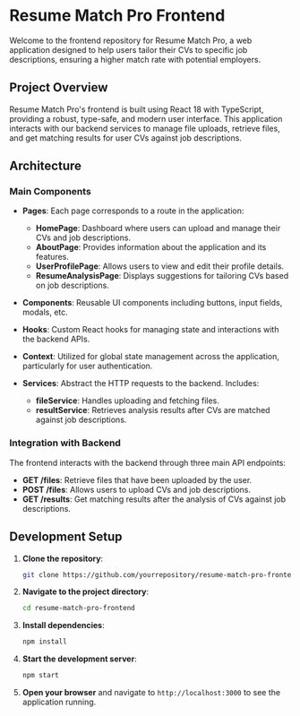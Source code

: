 # Resume Match Pro Frontend

Welcome to the frontend repository for Resume Match Pro, a web application designed to help users tailor their CVs to specific job descriptions, ensuring a higher match rate with potential employers.

## Project Overview

Resume Match Pro's frontend is built using React 18 with TypeScript, providing a robust, type-safe, and modern user interface. This application interacts with our backend services to manage file uploads, retrieve files, and get matching results for user CVs against job descriptions.

## Architecture

### Main Components

- **Pages**: Each page corresponds to a route in the application:
  - **HomePage**: Dashboard where users can upload and manage their CVs and job descriptions.
  - **AboutPage**: Provides information about the application and its features.
  - **UserProfilePage**: Allows users to view and edit their profile details.
  - **ResumeAnalysisPage**: Displays suggestions for tailoring CVs based on job descriptions.

- **Components**: Reusable UI components including buttons, input fields, modals, etc.

- **Hooks**: Custom React hooks for managing state and interactions with the backend APIs.

- **Context**: Utilized for global state management across the application, particularly for user authentication.

- **Services**: Abstract the HTTP requests to the backend. Includes:
  - **fileService**: Handles uploading and fetching files.
  - **resultService**: Retrieves analysis results after CVs are matched against job descriptions.

### Integration with Backend

The frontend interacts with the backend through three main API endpoints:
- **GET /files**: Retrieve files that have been uploaded by the user.
- **POST /files**: Allows users to upload CVs and job descriptions.
- **GET /results**: Get matching results after the analysis of CVs against job descriptions.

## Development Setup

1. **Clone the repository**:
   ```bash
   git clone https://github.com/yourrepository/resume-match-pro-frontend.git
   ```

2. **Navigate to the project directory**:
    ```bash
    cd resume-match-pro-frontend
    ```

3. **Install dependencies**:
    ```bash
    npm install
    ```

4. **Start the development server**:
    ```bash
    npm start
    ```

5. **Open your browser** and navigate to `http://localhost:3000` to see the application running.
